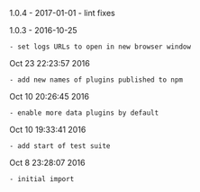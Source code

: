 
1.0.4 - 2017-01-01
    - lint fixes

1.0.3 - 2016-10-25

    - set logs URLs to open in new browser window

Oct 23 22:23:57 2016

    - add new names of plugins published to npm

Oct 10 20:26:45 2016

    - enable more data plugins by default

Oct 10 19:33:41 2016

    - add start of test suite

Oct 8 23:28:07 2016

    - initial import
